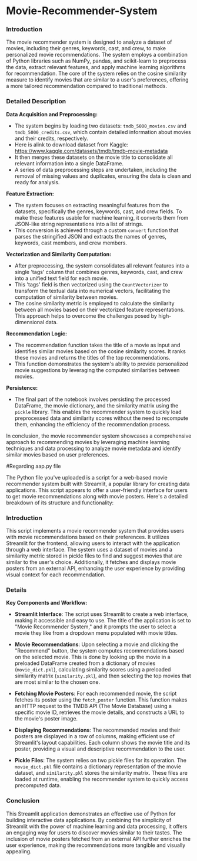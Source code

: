 # Movie-Recommender-System

### Introduction

The movie recommender system is designed to analyze a dataset of movies, including their genres, keywords, cast, and crew, to make personalized movie recommendations. The system employs a combination of Python libraries such as NumPy, pandas, and scikit-learn to preprocess the data, extract relevant features, and apply machine learning algorithms for recommendation. The core of the system relies on the cosine similarity measure to identify movies that are similar to a user's preferences, offering a more tailored recommendation compared to traditional methods.

### Detailed Description

**Data Acquisition and Preprocessing:**
- The system begins by loading two datasets: `tmdb_5000_movies.csv` and `tmdb_5000_credits.csv`, which contain detailed information about movies and their credits, respectively.
- Here is alink to download dataset from Kaggle: https://www.kaggle.com/datasets/tmdb/tmdb-movie-metadata
- It then merges these datasets on the movie title to consolidate all relevant information into a single DataFrame.
- A series of data preprocessing steps are undertaken, including the removal of missing values and duplicates, ensuring the data is clean and ready for analysis.

**Feature Extraction:**
- The system focuses on extracting meaningful features from the datasets, specifically the genres, keywords, cast, and crew fields. To make these features usable for machine learning, it converts them from JSON-like string representations into a list of strings.
- This conversion is achieved through a custom `convert` function that parses the stringified JSON and extracts the names of genres, keywords, cast members, and crew members.

**Vectorization and Similarity Computation:**
- After preprocessing, the system consolidates all relevant features into a single 'tags' column that combines genres, keywords, cast, and crew into a unified text field for each movie.
- This 'tags' field is then vectorized using the `CountVectorizer` to transform the textual data into numerical vectors, facilitating the computation of similarity between movies.
- The cosine similarity metric is employed to calculate the similarity between all movies based on their vectorized feature representations. This approach helps to overcome the challenges posed by high-dimensional data.

**Recommendation Logic:**
- The recommendation function takes the title of a movie as input and identifies similar movies based on the cosine similarity scores. It ranks these movies and returns the titles of the top recommendations.
- This function demonstrates the system's ability to provide personalized movie suggestions by leveraging the computed similarities between movies.

**Persistence:**
- The final part of the notebook involves persisting the processed DataFrame, the movie dictionary, and the similarity matrix using the `pickle` library. This enables the recommender system to quickly load preprocessed data and similarity scores without the need to recompute them, enhancing the efficiency of the recommendation process.

In conclusion, the movie recommender system showcases a comprehensive approach to recommending movies by leveraging machine learning techniques and data processing to analyze movie metadata and identify similar movies based on user preferences.

#Regarding aap.py file

The Python file you've uploaded is a script for a web-based movie recommender system built with Streamlit, a popular library for creating data applications. This script appears to offer a user-friendly interface for users to get movie recommendations along with movie posters. Here's a detailed breakdown of its structure and functionality:

### Introduction

This script implements a movie recommender system that provides users with movie recommendations based on their preferences. It utilizes Streamlit for the frontend, allowing users to interact with the application through a web interface. The system uses a dataset of movies and a similarity metric stored in pickle files to find and suggest movies that are similar to the user's choice. Additionally, it fetches and displays movie posters from an external API, enhancing the user experience by providing visual context for each recommendation.

### Details

**Key Components and Workflow:**

- **Streamlit Interface**: The script uses Streamlit to create a web interface, making it accessible and easy to use. The title of the application is set to "Movie Recommender System," and it prompts the user to select a movie they like from a dropdown menu populated with movie titles.

- **Movie Recommendations**: Upon selecting a movie and clicking the "Recommend" button, the system computes recommendations based on the selected movie. This is done by looking up the movie in a preloaded DataFrame created from a dictionary of movies (`movie_dict.pkl`), calculating similarity scores using a preloaded similarity matrix (`similarity.pkl`), and then selecting the top movies that are most similar to the chosen one.

- **Fetching Movie Posters**: For each recommended movie, the script fetches its poster using the `fetch_poster` function. This function makes an HTTP request to the TMDB API (The Movie Database) using a specific movie ID, retrieves the movie details, and constructs a URL to the movie's poster image.

- **Displaying Recommendations**: The recommended movies and their posters are displayed in a row of columns, making efficient use of Streamlit's layout capabilities. Each column shows the movie title and its poster, providing a visual and descriptive recommendation to the user.

- **Pickle Files**: The system relies on two pickle files for its operation. The `movie_dict.pkl` file contains a dictionary representation of the movie dataset, and `similarity.pkl` stores the similarity matrix. These files are loaded at runtime, enabling the recommender system to quickly access precomputed data.

### Conclusion

This Streamlit application demonstrates an effective use of Python for building interactive data applications. By combining the simplicity of Streamlit with the power of machine learning and data processing, it offers an engaging way for users to discover movies similar to their tastes. The inclusion of movie posters fetched from an external API further enriches the user experience, making the recommendations more tangible and visually appealing.
